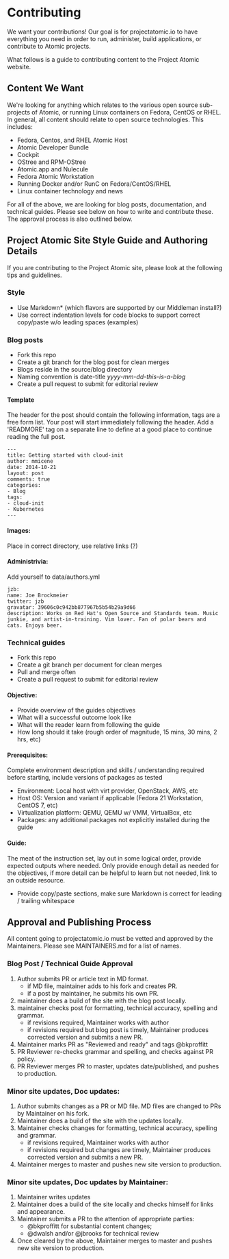 # Contributing

We want your contributions! Our goal is for projectatomic.io to have everything you need in order to run, administer, build applications, or contribute to Atomic projects.

What follows is a guide to contributing content to the Project Atomic website.  

## Content We Want

We're looking for anything which relates to the various open source sub-projects of Atomic, or running Linux containers on Fedora, CentOS or RHEL.  In general, all content should relate to open source technologies.  This includes:

* Fedora, Centos, and RHEL Atomic Host
* Atomic Developer Bundle
* Cockpit
* OStree and RPM-OStree
* Atomic.app and Nulecule
* Fedora Atomic Workstation
* Running Docker and/or RunC on Fedora/CentOS/RHEL
* Linux container technology and news

For all of the above, we are looking for blog posts, documentation, and technical guides.  Please see below on how to write and contribute these.  The approval process is also outlined below.

## Project Atomic Site Style Guide and Authoring Details

If you are contributing to the Project Atomic site, please look at the following tips and guidelines.

### Style
* Use Markdown* (which flavors are supported by our Middleman install?)
* Use correct indentation levels for code blocks to support correct copy/paste w/o  leading spaces (examples)

### Blog posts
* Fork this repo
* Create a git branch for the blog post for clean merges
* Blogs reside in the source/blog directory
* Naming convention is date-title *yyyy-mm-dd-this-is-a-blog*
* Create a pull request to submit for editorial review
 
#### Template
The header for the post should contain the following information, tags are a free form list.  Your post will start immediately following the header.  Add a 'READMORE' tag on a separate line to define at a good place to continue reading the full post.

    ---
    title: Getting started with cloud-init
    author: mmicene
    date: 2014-10-21
    layout: post
    comments: true
    categories: 
    - Blog
    tags: 
    - cloud-init
    - Kubernetes
    ---

#### Images: 
Place in correct directory,  use relative links (?)

#### Administrivia:
Add yourself to data/authors.yml 
    
    jzb:
    name: Joe Brockmeier
    twitter: jzb
    gravatar: 39606c0c942bb877967b5b54b29a9d66
    description: Works on Red Hat's Open Source and Standards team. Music junkie, and artist-in-training. Vim lover. Fan of polar bears and cats. Enjoys beer.

### Technical guides
* Fork this repo
* Create a git branch per document for clean merges
* Pull and merge often
* Create a pull request to submit for editorial review

#### Objective:
* Provide overview of the guides objectives
* What will a successful outcome look like
* What will the reader learn from  following the guide
* How long should it take (rough order of magnitude, 15 mins, 30 mins, 2 hrs, etc)

#### Prerequisites:
Complete environment description and skills / understanding required before starting, include versions of packages as tested
* Environment: Local host with virt provider, OpenStack, AWS, etc
* Host OS: Version and variant if applicable (Fedora 21 Workstation, CentOS 7, etc)
* Virtualization platform: QEMU, QEMU w/ VMM, VirtualBox,  etc
* Packages: any additional packages not explicitly installed during the guide

#### Guide:
The meat of the instruction set, lay out in some logical order, provide expected outputs where needed.  Only provide enough detail as needed for the objectives, if more detail can be helpful to learn but not needed, link  to an outside resource.
* Provide copy/paste sections, make sure Markdown is correct for leading / trailing whitespace 

## Approval and Publishing Process

All content going to projectatomic.io must be vetted and approved by the Maintainers.  Please see MAINTAINERS.md for a list of names.

### Blog Post / Technical Guide Approval

1. Author submits PR or article text in MD format.
   * if MD file, maintainer adds to his fork and creates PR.
   * if a post by maintainer, he submits his own PR.
2. maintainer does a build of the site with the blog post locally.
3. maintainer checks post for formatting, technical accuracy, spelling and grammar.
   * if revisions required, Maintainer works with author
   * if revisions required but blog post is timely,
         Maintainer produces corrected version and submits a new PR.
4. Maintainer marks PR as "Reviewed and ready" and tags @bkproffitt
5. PR Reviewer re-checks grammar and spelling, and checks against PR policy.
6. PR Reviewer merges PR to master, updates date/published, and pushes to
   production.


### Minor site updates, Doc updates:

1. Author submits changes as a PR or MD file.  MD files are changed
   to PRs by Maintainer on his fork.
2. Maintainer does a build of the site with the updates locally.
3. Maintainer checks changes for formatting, technical accuracy, spelling and grammar.
   * if revisions required, Maintainer works with author
   * if revisions required but changes are timely,
     Maintainer produces corrected version and submits a new PR.
4. Maintainer merges to master and pushes new site version to production.


### Minor site updates, Doc updates by Maintainer:

1. Maintainer writes updates
2. Maintainer does a build of the site locally and checks himself for
   links and appearance.
3. Maintainer submits a PR to the attention of appropriate parties:
   * @bkproffitt for substantial content changes;
   * @dwalsh and/or @jbrooks for technical review
4. Once cleared by the above, Maintainer merges to master and pushes
   new site version to production.


